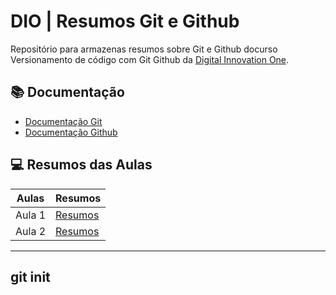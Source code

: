 
# DIO | Resumos Git e Github

Repositório para armazenas resumos sobre Git e Github docurso Versionamento de código com Git Github da [Digital Innovation One](https://www.dio.me/).

## 📚 Documentação
- [Documentação Git](https://git-scm.com/doc)
- [Documentação Github](https://docs.github.com/pt)

## 💻 Resumos das Aulas

| Aulas | Resumos |
|-------|---------|
| Aula 1 | [Resumos]()|
| Aula 2 | [Resumos]()|

---
git init 
---